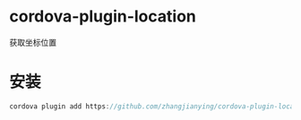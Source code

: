 # cordova-plugin-location
获取坐标位置


# 安装
```javascript
cordova plugin add https://github.com/zhangjianying/cordova-plugin-location.git
```